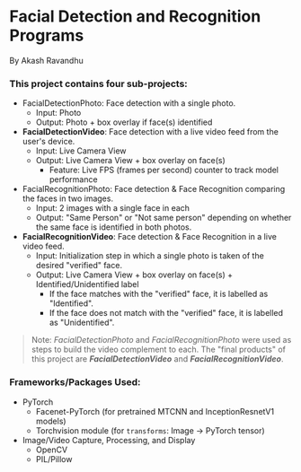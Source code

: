 # Facial Detection and Recognition Programs
By Akash Ravandhu
### This project contains four sub-projects:
- FacialDetectionPhoto: Face detection with a single photo.
	- Input: Photo
	- Output: Photo + box overlay if face(s) identified
- **FacialDetectionVideo**: Face detection with a live video feed from the user's device.
	- Input: Live Camera View
	- Output: Live Camera View + box overlay on face(s)
		- Feature: Live FPS (frames per second) counter to track model performance
- FacialRecognitionPhoto: Face detection & Face Recognition comparing the faces in two images.
	- Input: 2 images with a single face in each
	- Output: "Same Person" or "Not same person" depending on whether the same face is identified in both photos.
- **FacialRecognitionVideo**: Face detection & Face Recognition in a live video feed.
	- Input: Initialization step in which a single photo is taken of the desired "verified" face.
	- Output: Live Camera View + box overlay on face(s) + Identified/Unidentified label
		- If the face matches with the "verified" face, it is labelled as "Identified".
		- If the face does not match with the "verified" face, it is labelled as "Unidentified".

> Note: *FacialDetectionPhoto* and *FacialRecognitionPhoto* were used as steps to build the video complement to each. The "final products" of this project are ***FacialDetectionVideo*** and ***FacialRecognitionVideo***.

### Frameworks/Packages Used:
- PyTorch
	- Facenet-PyTorch (for pretrained MTCNN and InceptionResnetV1 models)
	- Torchvision module (for `transforms`: Image -> PyTorch tensor)
- Image/Video Capture, Processing, and Display
	- OpenCV
	- PIL/Pillow
